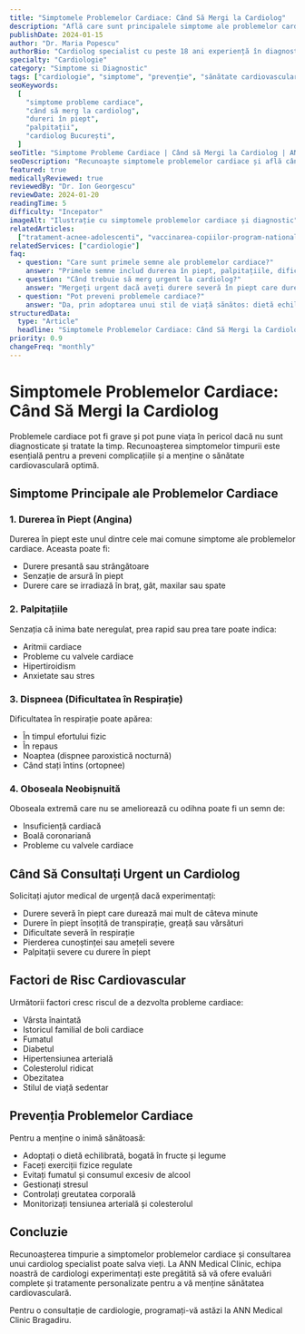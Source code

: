 ```yaml
---
title: "Simptomele Problemelor Cardiace: Când Să Mergi la Cardiolog"
description: "Află care sunt principalele simptome ale problemelor cardiace și când este necesar să consulți un cardiolog pentru o evaluare completă."
publishDate: 2024-01-15
author: "Dr. Maria Popescu"
authorBio: "Cardiolog specialist cu peste 18 ani experiență în diagnosticul și tratamentul bolilor cardiovasculare"
specialty: "Cardiologie"
category: "Simptome si Diagnostic"
tags: ["cardiologie", "simptome", "prevenție", "sănătate cardiovasculară"]
seoKeywords:
  [
    "simptome probleme cardiace",
    "când să merg la cardiolog",
    "dureri în piept",
    "palpitații",
    "cardiolog București",
  ]
seoTitle: "Simptome Probleme Cardiace | Când să Mergi la Cardiolog | ANN Medical Clinic"
seoDescription: "Recunoaște simptomele problemelor cardiace și află când să consulți un cardiolog. Consultații cardiologice specializate la ANN Medical Clinic București."
featured: true
medicallyReviewed: true
reviewedBy: "Dr. Ion Georgescu"
reviewDate: 2024-01-20
readingTime: 5
difficulty: "Incepator"
imageAlt: "Ilustrație cu simptomele problemelor cardiace și diagnostic"
relatedArticles:
  ["tratament-acnee-adolescenti", "vaccinarea-copiilor-program-national"]
relatedServices: ["cardiologie"]
faq:
  - question: "Care sunt primele semne ale problemelor cardiace?"
    answer: "Primele semne includ durerea în piept, palpitațiile, dificultatea în respirație și oboseala neobișnuită. Dacă experimentați aceste simptome, consultați un cardiolog."
  - question: "Când trebuie să merg urgent la cardiolog?"
    answer: "Mergeți urgent dacă aveți durere severă în piept care durează mai mult de câteva minute, dificultate severă în respirație sau pierderea cunoștinței."
  - question: "Pot preveni problemele cardiace?"
    answer: "Da, prin adoptarea unui stil de viață sănătos: dietă echilibrată, exerciții regulate, evitarea fumatului și controlul factorilor de risc."
structuredData:
  type: "Article"
  headline: "Simptomele Problemelor Cardiace: Când Să Mergi la Cardiolog"
priority: 0.9
changeFreq: "monthly"
---
```


# Simptomele Problemelor Cardiace: Când Să Mergi la Cardiolog

Problemele cardiace pot fi grave și pot pune viața în pericol dacă nu sunt diagnosticate și tratate la timp. Recunoașterea simptomelor timpurii este esențială pentru a preveni complicațiile și a menține o sănătate cardiovasculară optimă.

## Simptome Principale ale Problemelor Cardiace

### 1. Durerea în Piept (Angina)

Durerea în piept este unul dintre cele mai comune simptome ale problemelor cardiace. Aceasta poate fi:

- Durere presantă sau strângătoare
- Senzație de arsură în piept
- Durere care se irradiază în braț, gât, maxilar sau spate

### 2. Palpitațiile

Senzația că inima bate neregulat, prea rapid sau prea tare poate indica:

- Aritmii cardiace
- Probleme cu valvele cardiace
- Hipertiroidism
- Anxietate sau stres

### 3. Dispneea (Dificultatea în Respirație)

Dificultatea în respirație poate apărea:

- În timpul efortului fizic
- În repaus
- Noaptea (dispnee paroxistică nocturnă)
- Când stați întins (ortopnee)

### 4. Oboseala Neobișnuită

Oboseala extremă care nu se ameliorează cu odihna poate fi un semn de:

- Insuficiență cardiacă
- Boală coronariană
- Probleme cu valvele cardiace

## Când Să Consultați Urgent un Cardiolog

Solicitați ajutor medical de urgență dacă experimentați:

- Durere severă în piept care durează mai mult de câteva minute
- Durere în piept însoțită de transpirație, greață sau vărsături
- Dificultate severă în respirație
- Pierderea cunoștinței sau amețeli severe
- Palpitații severe cu durere în piept

## Factori de Risc Cardiovascular

Următorii factori cresc riscul de a dezvolta probleme cardiace:

- Vârsta înaintată
- Istoricul familial de boli cardiace
- Fumatul
- Diabetul
- Hipertensiunea arterială
- Colesterolul ridicat
- Obezitatea
- Stilul de viață sedentar

## Prevenția Problemelor Cardiace

Pentru a menține o inimă sănătoasă:

- Adoptați o dietă echilibrată, bogată în fructe și legume
- Faceți exerciții fizice regulate
- Evitați fumatul și consumul excesiv de alcool
- Gestionați stresul
- Controlați greutatea corporală
- Monitorizați tensiunea arterială și colesterolul

## Concluzie

Recunoașterea timpurie a simptomelor problemelor cardiace și consultarea unui cardiolog specialist poate salva vieți. La ANN Medical Clinic, echipa noastră de cardiologi experimentați este pregătită să vă ofere evaluări complete și tratamente personalizate pentru a vă menține sănătatea cardiovasculară.

Pentru o consultație de cardiologie, programați-vă astăzi la ANN Medical Clinic Bragadiru.
